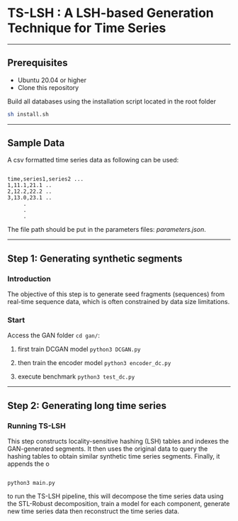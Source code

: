 # TS-LSH : A LSH-based Generation Technique for Time Series

___
## Prerequisites

- Ubuntu 20.04 or higher
- Clone this repository

Build all databases using the installation script located in the root folder

```bash
sh install.sh
```
___
## Sample Data

A csv formatted time series data as following can be used: 

<pre><code>
time,series1,series2 ... 
1,11.1,21.1 .. 
2,12.2,22.2 .. 
3,13.0,23.1 .. 
     .
     .
     .
</code></pre>

The file path should be put in the parameters files: *parameters.json*. 


___
## Step 1: Generating synthetic segments

### Introduction

The objective of this step is to generate seed fragments (sequences) from real-time sequence data, which is often constrained by data size limitations.

### Start

Access the GAN folder ``cd gan/``:

1. first train DCGAN model ``python3 DCGAN.py``

2. then train the encoder model ``python3 encoder_dc.py``

3. execute benchmark  ``python3 test_dc.py``


___
## Step 2: Generating long time series

### Running TS-LSH

This step constructs locality-sensitive hashing (LSH) tables and indexes the GAN-generated segments. It then uses the original data to query the hashing tables to obtain similar synthetic time series segments. Finally, it appends the o 

<pre><code>
python3 main.py
</code></pre>

to run the TS-LSH pipeline, this will decompose the time series data using the STL-Robust decomposition,
train a model for each component, generate new time series data then reconstruct the time series data. 

